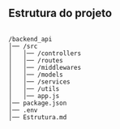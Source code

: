
## Estrutura do projeto

```

/backend_api
│── /src
│   │── /controllers
│   │── /routes
│   │── /middlewares
│   │── /models
│   │── /services
│   │── /utils
│   │── app.js
│── package.json
│── .env
│── Estrutura.md

```

